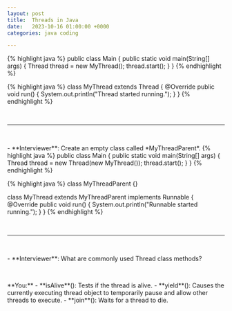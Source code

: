 ```yaml
---
layout: post
title:  Threads in Java
date:   2023-10-16 01:00:00 +0000
categories: java coding

---
```

{% highlight java %}
public class Main {
    public static void main(String[] args) {
        Thread thread = new MyThread();
        thread.start();
    }
}
{% endhighlight %}

{% highlight java %}
class MyThread extends Thread {
    @Override
    public void run() {
        System.out.println("Thread started running.");
    }
}
{% endhighlight %}

<p>&nbsp;</p><hr/><p>&nbsp;</p>
- **Interviewer**: Create an empty class called *MyThreadParent*. 
{% highlight java %}
public class Main {
    public static void main(String[] args) {
        Thread thread = new Thread(new MyThread());
        thread.start();
    }
}
{% endhighlight %}

{% highlight java %}
class MyThreadParent {}

class MyThread extends MyThreadParent implements Runnable {
    @Override
    public void run() {
        System.out.println("Runnable started running.");
    }
}
{% endhighlight %}

<p>&nbsp;</p><hr/><p>&nbsp;</p>
- **Interviewer**: What are commonly used Thread class methods?
<p>&nbsp;</p>
**You:**
- **isAlive**(): Tests if the thread is alive.
- **yield**(): Causes the currently executing thread object to temporarily pause and allow other threads to execute.
- **join**(): Waits for a thread to die.

